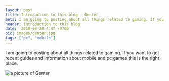 ```yaml
---
layout: post
title: Introduction to this blog · Genter
meta: I am going to posting about all things related to gaming. If you want to get recent guides and information about games.
header: introduction to this blog
date:  2018-08-28 4:47 -0700
pic: images/genter.jpg
tags: ["pc", "mobile"]
---
```


I am going to posting about all things related to gaming. If you want to get recent guides and information about mobile and pc games this is the right place.

<p class="content__center-image">
  <img src="{{ site.baseurl }}/images/genter.jpg" alt="a picture of Genter">
</p>